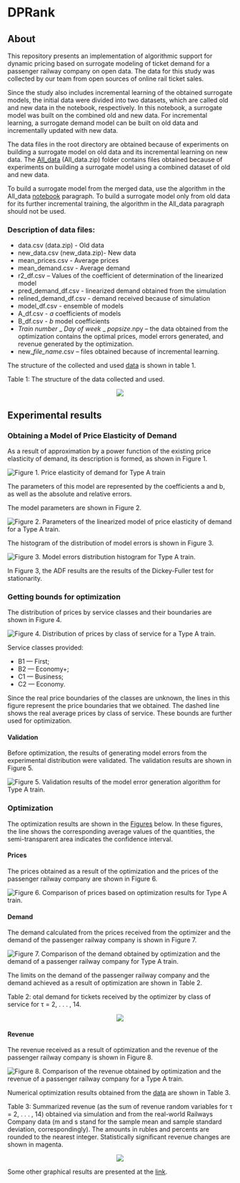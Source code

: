 # DPRank

## About
This repository presents an implementation of algorithmic support for dynamic pricing based on surrogate modeling of ticket demand for a passenger railway company on open data. The data for this study was collected by our team from open sources of online rail ticket sales.

Since the study also includes incremental learning of the obtained surrogate models, the initial data were divided into two datasets, which are called old and new data in the notebook, respectively. In this notebook, a surrogate model was built on the combined old and new data. For incremental learning, a surrogate demand model can be built on old data and incrementally updated with new data.

The data files in the root directory are obtained because of experiments on building a surrogate model on old data and its incremental learning on new data. The [All_data](https://github.com/AlgoMathITMO/DPRank/tree/main/All_data "Data obtained during modeling with a combined dataset") (All_data.zip) folder contains files obtained because of experiments on building a surrogate model using a combined dataset of old and new data.

To build a surrogate model from the merged data, use the algorithm in the All_data [notebook](https://github.com/AlgoMathITMO/DPRank/blob/main/Surr_mod.ipynb "Notebook") paragraph. To build a surrogate model only from old data for its further incremental training, the algorithm in the All_data paragraph should not be used.

### Description of data files: 

* data.csv (data.zip) - Old data
* new_data.csv (new_data.zip)- New data
* mean_prices.csv - Average prices
* mean_demand.csv - Average demand
* r2_df.csv – Values of the coefficient of determination of the linearized model
* pred_demand_df.csv - linearized demand obtained from the simulation
* relined_demand_df.csv - demand received because of simulation
* model_df.csv - ensemble of models
* A_df.csv - *a* coefficients of models
* B_df.csv - *b* model coefficients
* *Train number* _ *Day of week* _ *popsize*.npy – the data obtained from the optimization contains the optimal prices, model errors generated, and revenue generated by the optimization.
* new_*file_name*.csv – files obtained because of incremental learning.

The structure of the collected and used [data](https://github.com/AlgoMathITMO/DPRank/blob/main/data.zip "Data structure") is shown in table 1.

Table 1: The structure of the data collected and used.
<p align="center">
  <img src="https://github.com/AlgoMathITMO/DPRank/blob/main/Tables/data_file_info.jpg">
</p>

## Experimental results

### Obtaining a Model of Price Elasticity of Demand

As a result of approximation by a power function of the existing price elasticity of demand, its description is formed, as shown in Figure 1.

![Figure 1. Price elasticity of demand for Type A train](https://github.com/AlgoMathITMO/Railways_surrogate_modeling/blob/main/All_data/Fig/A_752A/A%20Surrogate%20model%20of%20price%20elasticity%20of%20demand.jpg "Figure 1. Price elasticity of demand for Type A train.")

The parameters of this model are represented by the coefficients a and b, as well as the absolute and relative errors.

The model parameters are shown in Figure 2.

![Figure 2. Parameters of the linearized model of price elasticity of demand for a Type A train.](https://github.com/AlgoMathITMO/Railways_surrogate_modeling/blob/main/All_data/Fig/A_752A/A%20Model_parameters.jpg "Figure 2. Parameters of the linearized model of price elasticity of demand for a Type A train.")

The histogram of the distribution of model errors is shown in Figure 3.

![Figure 3. Model errors distribution histogram for Type A train.](https://github.com/AlgoMathITMO/DPRank/blob/main/All_data/Fig/A_752A/A%20Histogram%20of%20distribution%20of%20errors.jpg "Figure 3. Model errors distribution histogram for Type A train.")

In Figure 3, the ADF results are the results of the Dickey-Fuller test for stationarity.

### Getting bounds for optimization

The distribution of prices by service classes and their boundaries are shown in Figure 4.

![Figure 4. Distribution of prices by class of service for a Type A train.](https://github.com/AlgoMathITMO/DPRank/blob/main/All_data/Fig/A_752A/A%20Price%20histogram%20with%20price%20ranges%20of%20classes.jpg "Figure 4. Distribution of prices by class of service for a Type A train.")

Service classes provided:
* B1 — First;
* B2 — Economy+;
* C1 — Business;
* C2 — Economy.

Since the real price boundaries of the classes are unknown, the lines in this figure represent the price boundaries that we obtained. The dashed line shows the real average prices by class of service. These bounds are further used for optimization.

#### Validation

Before optimization, the results of generating model errors from the experimental distribution were validated. The validation results are shown in Figure 5.

![Figure 5. Validation results of the model error generation algorithm for Type A train.](https://github.com/AlgoMathITMO/DPRank/blob/main/All_data/Fig/A_752A/A%20Surrogate%20model%20validation%20results.jpg "Figure 5. Validation results of the model error generation algorithm for Type A train.")

### Optimization

The optimization results are shown in the [Figures](https://github.com/AlgoMathITMO/DPRank/tree/main/All_data/Fig/A_752A "A Type train Figures") below. In these figures, the line shows the corresponding average values of the quantities, the semi-transparent area indicates the confidence interval.

#### Prices

The prices obtained as a result of the optimization and the prices of the passenger railway company are shown in Figure 6.

![Figure 6. Comparison of prices based on optimization results for Type A train.](https://github.com/AlgoMathITMO/DPRank/blob/main/All_data/Fig/A_752A/A%20Average%20prices%2Bconfidence%20interval.jpg "Figure 6. Comparison of prices based on optimization results for Type A train.")

#### Demand

The demand calculated from the prices received from the optimizer and the demand of the passenger railway company is shown in Figure 7.

![Figure 7. Comparison of the demand obtained by optimization and the demand of a passenger railway company for Type A train.](https://github.com/AlgoMathITMO/DPRank/blob/main/All_data/Fig/A_752A/A%20Average%20demand%2Bconfidence%20interval.jpg "Figure 7. Comparison of the demand obtained by optimization and the demand of a passenger railway company for Type A train.")

The limits on the demand of the passenger railway company and the demand achieved as a result of optimization are shown in Table 2.

Table 2: otal demand for tickets received by the optimizer by class of service for τ =
2, . . . , 14.
<p align="center">
  <img src="https://github.com/AlgoMathITMO/DPRank/blob/main/Tables/optimizer_demand.jpg">
</p>

#### Revenue

The revenue received as a result of optimization and the revenue of the passenger railway company is shown in Figure 8.

![Figure 8. Comparison of the revenue obtained by optimization and the revenue of a passenger railway company for a Type A train.](https://github.com/AlgoMathITMO/DPRank/blob/main/All_data/Fig/A_752A/A%20Average%20revenue%2Bconfidence%20interval.jpg "Figure 8. Comparison of the revenue obtained by optimization and the revenue of a passenger railway company for a Type A train.")

Numerical optimization results obtained from the [data](https://github.com/AlgoMathITMO/DPRank/tree/main/All_data/Opt_data "Optimization results for different trains") are shown in Table 3.

Table 3: Summarized revenue (as the sum of revenue random variables for τ = 2, . . . , 14)
obtained via simulation and from the real-world Railways Company data (m and s stand
for the sample mean and sample standard deviation, correspondingly). The amounts in rubles
and percents are rounded to the nearest integer. Statistically significant revenue changes
are shown in magenta.
<p align="center">
  <img src="https://github.com/AlgoMathITMO/DPRank/blob/main/Tables/revenue_update.jpg">
</p>

Some other graphical results are presented at the [link](https://github.com/AlgoMathITMO/DPRank/tree/main/All_data/Fig/ "Graphic results").
